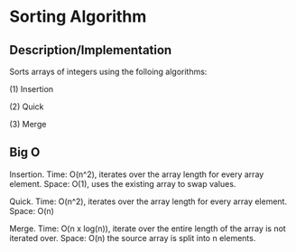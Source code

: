 # Sorting Algorithm

## Description/Implementation
Sorts arrays of integers using the folloing algorithms:

(1) Insertion

(2) Quick

(3) Merge

## Big O
Insertion. Time: O(n^2), iterates over the array length for every array element. Space: O(1), uses the existing array to swap values.

Quick. Time: O(n^2), iterates over the array length for every array element. Space: O(n)

Merge. Time: O(n x log(n)), iterate over the entire length of the array is not iterated over. Space: O(n) the source array is split into n elements.
